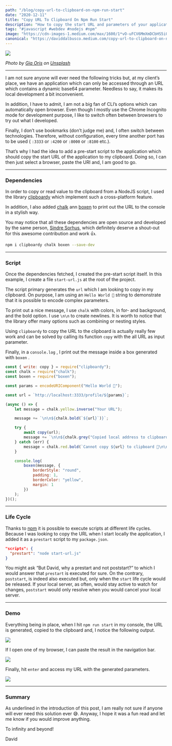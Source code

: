 ```yaml
---
path: "/blog/copy-url-to-clipboard-on-npm-run-start"
date: "2020-12-11"
title: "Copy URL To Clipboard On Npm Run Start"
description: "How to copy the start URL and parameters of your application to your clipboard while starting it locally."
tags: "#javascript #webdev #nodejs #npm"
image: "https://cdn-images-1.medium.com/max/1600/1*vO-uFCV6MmXmDCbHS5iO-Q.jpeg"
canonical: "https://daviddalbusco.medium.com/copy-url-to-clipboard-on-npm-run-start-f07c57e8d2e"
---
```


![](https://cdn-images-1.medium.com/max/1600/1*vO-uFCV6MmXmDCbHS5iO-Q.jpeg)

_Photo by [Gia Oris](https://unsplash.com/@giabyte?utm_source=unsplash&utm_medium=referral&utm_content=creditCopyText) on [Unsplash](https://unsplash.com/?utm_source=unsplash&utm_medium=referral&utm_content=creditCopyText)_

---

I am not sure anyone will ever need the following tricks but, at my client’s place, we have an application which can only be accessed through an URL which contains a dynamic base64 parameter. Needless to say, it makes its local development a bit inconvenient.

In addition, I have to admit, I am not a big fan of CLI’s options which can automatically open browser. Even though I mostly use the Chrome Incognito mode for development purpose, I like to switch often between browsers to try out what I developed.

Finally, I don’t use bookmarks (don’t judge me) and, I often switch between technologies. Therefore, without configuration, every time another port has to be used ( `:3333` or `:4200` or `:8000` or `:8100` etc.).

That’s why I had the idea to add a pre-start script to the application which should copy the start URL of the application to my clipboard. Doing so, I can then just select a browser, paste the URI and, I am good to go.

---

### Dependencies

In order to copy or read value to the clipboard from a NodeJS script, I used the library [clipboardy](https://github.com/sindresorhus/clipboardy) which implement such a cross-platform feature.

In addition, I also added [chalk](https://github.com/chalk/chalk) ann [boxen](https://github.com/sindresorhus/boxen) to print out the URL to the console in a stylish way.

You may notice that all these dependencies are open source and developed by the same person, [Sindre Sorhus](https://twitter.com/sindresorhus), which definitely deserve a shout-out for this awesome contribution and work 👍.

```bash
npm i clipboardy chalk boxen --save-dev
```

---

### Script

Once the dependencies fetched, I created the pre-start script itself. In this example, I create a file `start-url.js` at the root of the project.

The script primary generates the `url` which I am looking to copy in my clipboard. On purpose, I am using an `Hello World 👋` string to demonstrate that it is possible to encode complex parameters.

To print out a nice message, I use `chalk` with colors, in for- and background, and the bold option. I use `\n\n` to create newlines. It is worth to notice that the library offer many options such as combining or nesting styles.

Using `clipboardy` to copy the URL to the clipboard is actually really few work and can be solved by calling its function `copy` with the all URL as input parameter.

Finally, in a `console.log` , I print out the message inside a box generated with `boxen` .

```javascript
const { write: copy } = require("clipboardy");
const chalk = require("chalk");
const boxen = require("boxen");

const params = encodeURIComponent("Hello World 👋");

const url = `http://localhost:3333/profile/${params}`;

(async () => {
	let message = chalk.yellow.inverse("Your URL");

	message += `\n\n${chalk.bold(`${url}`)}`;

	try {
		await copy(url);
		message += `\n\n${chalk.grey("Copied local address to clipboard!")}`;
	} catch (err) {
		message = chalk.red.bold(`Cannot copy ${url} to clipboard 🥺\n\n${err.message}`);
	}

	console.log(
		boxen(message, {
			borderStyle: "round",
			padding: 1,
			borderColor: "yellow",
			margin: 1
		})
	);
})();
```

---

### Life Cycle

Thanks to [npm](https://docs.npmjs.com/cli/v6/using-npm/scripts) it is possible to execute scripts at different life cycles. Because I was looking to copy the URL when I start locally the application, I added it as a `prestart` script to my `package.json`.

```json
"scripts": {
  "prestart": "node start-url.js"
}
```

You might ask “But David, why a prestart and not poststart?” to which I would answer that `prestart` is executed for sure. On the contrary, `poststart`, is indeed also executed but, only when the `start` life cycle would be released. If your local server, as often, would stay active to watch for changes, `poststart` would only resolve when you would cancel your local server.

---

### Demo

Everything being in place, when I hit `npm run start` in my console, the URL is generated, copied to the clipboard and, I notice the following output.

![](https://cdn-images-1.medium.com/max/1600/1*ld-QYTtC5iBSisGVvNzPMA.png)

If I open one of my browser, I can paste the result in the navigation bar.

![](https://cdn-images-1.medium.com/max/1600/1*glgIo-xgThAKIlL-Y1uqtw.png)

Finally, hit `enter` and access my URL with the generated parameters.

![](https://cdn-images-1.medium.com/max/1600/1*Zgx91lAb1eO8wN66IqYuYA.png)

---

### Summary

As underlined in the introduction of this post, I am really not sure if anyone will ever need this solution ever 😅. Anyway, I hope it was a fun read and let me know if you would improve anything.

To infinity and beyond!

David
